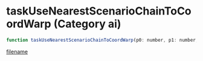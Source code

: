 # taskUseNearestScenarioChainToCoordWarp (Category ai)

```js
function taskUseNearestScenarioChainToCoordWarp(p0: number, p1: number, p2: number, p3: number, p4: number, p5: number): void
```

[filename](taskUseNearestScenarioChainToCoordWarp_m.md ':include')